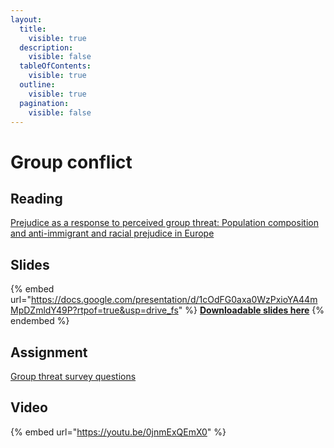 ```yaml
---
layout:
  title:
    visible: true
  description:
    visible: false
  tableOfContents:
    visible: true
  outline:
    visible: true
  pagination:
    visible: false
---
```


# Group conflict

## Reading

[Prejudice as a response to perceived group threat: Population composition and anti-immigrant and racial prejudice in Europe](https://drive.google.com/open?id=1orUvivQWyitiHLZfzThSTD3sGkmloxod\&usp=drive\_fs)

## Slides



{% embed url="https://docs.google.com/presentation/d/1cOdFG0axa0WzPxioYA44mMpDZmldY49P?rtpof=true&usp=drive_fs" %}
[**Downloadable slides here**](https://docs.google.com/presentation/d/1cOdFG0axa0WzPxioYA44mMpDZmldY49P?rtpof=true\&usp=drive\_fs)
{% endembed %}

## Assignment

[Group threat survey questions](https://docs.google.com/document/d/1cGyHU961NbeHg5TgfCGRdQ4Aywv0ubza?rtpof=true\&usp=drive\_fs)

## Video

{% embed url="https://youtu.be/0jnmExQEmX0" %}
